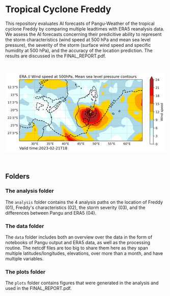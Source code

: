 # Tropical Cyclone Freddy


This repository evaluates AI forecasts of Pangu-Weather of the tropical cyclone Freddy by comparing multiple leadtimes with ERA5 reanalysis data. We assess the AI forecasts concerning their predicitive ability to represent the storm characteristics (wind speed at 500 hPa and mean sea level pressure), the severity of the storm (surface wind speed and specific humidity at 500 hPa), and the accuracy of the location prediction. The results are discussed in the FINAL_REPORT.pdf.

<br> 

<p align="center">
  <img src="plots/ERA5_readmeplot.png" alt="Figure 1" width="700"/>
</p>

<br>

## Folders

### The analysis folder

The `analysis` folder contains the 4 analysis paths on the location of Freddy (01), Freddy's characteristics (02), the storm severity (03), and the differences between Pangu and ERA5 (04).

### The data folder

The `data` folder includes both an overview over the data in the form of notebooks of Pangu output and ERA5 data, as well as the processing routine. The netcdf files are too big to share them here as they span multiple latitudes/longitudes, elevations, over more than a month, and have multiple variables.


### The plots folder

The `plots` folder contains figures that were generated in the analysis and used in the FINAL_REPORT.pdf.
